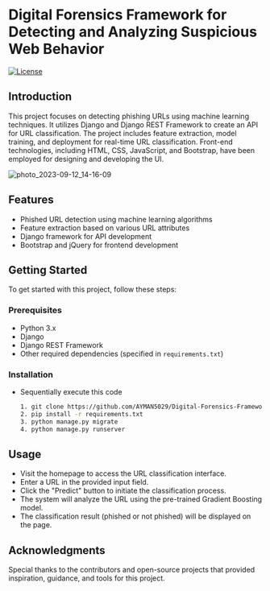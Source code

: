 # Digital Forensics Framework for Detecting and Analyzing Suspicious Web Behavior


[![License](https://img.shields.io/badge/license-MIT-blue.svg)](LICENSE)

## Introduction
This project focuses on detecting phishing URLs using machine learning techniques. It utilizes Django and Django REST Framework to create an API for URL classification. The project includes feature extraction, model training, and deployment for real-time URL classification. Front-end technologies, including HTML, CSS, JavaScript, and Bootstrap, have been employed for designing and developing the UI.

![photo_2023-09-12_14-16-09](https://github.com/Jndhaval/ML_Phishing_URL_Detection/assets/61612894/7ecfada0-e59a-49f5-9666-eb2c72851755)


## Features

- Phished URL detection using machine learning algorithms
- Feature extraction based on various URL attributes
- Django framework for API development
- Bootstrap and jQuery for frontend development

## Getting Started

To get started with this project, follow these steps:

### Prerequisites

- Python 3.x
- Django
- Django REST Framework
- Other required dependencies (specified in `requirements.txt`)

### Installation

- Sequentially execute this code  

   ```bash
  1. git clone https://github.com/AYMAN5029/Digital-Forensics-Framework-for-Detecting-and-Analyzing-Suspicious-Web-Behavior.git
  2. pip install -r requirements.txt
  3. python manage.py migrate
  4. python manage.py runserver
  ```
## Usage
- Visit the homepage to access the URL classification interface.
- Enter a URL in the provided input field.
- Click the "Predict" button to initiate the classification process.
- The system will analyze the URL using the pre-trained Gradient Boosting model.
- The classification result (phished or not phished) will be displayed on the page.

## Acknowledgments
Special thanks to the contributors and open-source projects that provided inspiration, guidance, and tools for this project.
